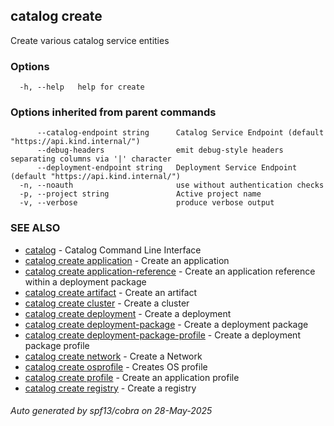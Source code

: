 ## catalog create

Create various catalog service entities

### Options

```
  -h, --help   help for create
```

### Options inherited from parent commands

```
      --catalog-endpoint string      Catalog Service Endpoint (default "https://api.kind.internal/")
      --debug-headers                emit debug-style headers separating columns via '|' character
      --deployment-endpoint string   Deployment Service Endpoint (default "https://api.kind.internal/")
  -n, --noauth                       use without authentication checks
  -p, --project string               Active project name
  -v, --verbose                      produce verbose output
```

### SEE ALSO

* [catalog](catalog.md)	 - Catalog Command Line Interface
* [catalog create application](catalog_create_application.md)	 - Create an application
* [catalog create application-reference](catalog_create_application-reference.md)	 - Create an application reference within a deployment package
* [catalog create artifact](catalog_create_artifact.md)	 - Create an artifact
* [catalog create cluster](catalog_create_cluster.md)	 - Create a cluster
* [catalog create deployment](catalog_create_deployment.md)	 - Create a deployment
* [catalog create deployment-package](catalog_create_deployment-package.md)	 - Create a deployment package
* [catalog create deployment-package-profile](catalog_create_deployment-package-profile.md)	 - Create a deployment package profile
* [catalog create network](catalog_create_network.md)	 - Create a Network
* [catalog create osprofile](catalog_create_osprofile.md)	 - Creates OS profile
* [catalog create profile](catalog_create_profile.md)	 - Create an application profile
* [catalog create registry](catalog_create_registry.md)	 - Create a registry

###### Auto generated by spf13/cobra on 28-May-2025
